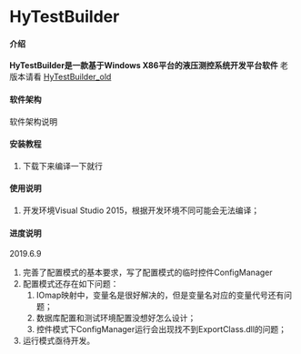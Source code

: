 # HyTestBuilder

#### 介绍
**HyTestBuilder是一款基于Windows X86平台的液压测控系统开发平台软件**
老版本请看 [HyTestBuilder_old](https://github.com/LiuYuxin1002/HyTestBuilder_old)

#### 软件架构
软件架构说明


#### 安装教程

1. 下载下来编译一下就行

#### 使用说明

1. 开发环境Visual Studio 2015，根据开发环境不同可能会无法编译；

#### 进度说明

2019.6.9 
1. 完善了配置模式的基本要求，写了配置模式的临时控件ConfigManager
2. 配置模式还存在如下问题：
	1) IOmap映射中，变量名是很好解决的，但是变量名对应的变量代号还有问题；
	2) 数据库配置和测试环境配置没想好怎么设计；
	3) 控件模式下ConfigManager运行会出现找不到ExportClass.dll的问题；
3. 运行模式亟待开发。